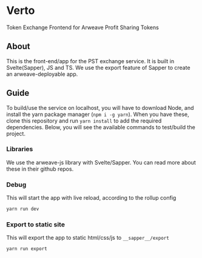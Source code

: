 # Verto
Token Exchange Frontend for Arweave Profit Sharing Tokens

## About
This is the front-end/app for the PST exchange service. It is built in Svelte(Sapper), JS and TS. We use the export feature of Sapper to create an arweave-deployable app.

## Guide
To build/use the service on localhost, you will have to download Node, and install the yarn package manager (`npm i -g yarn`). When you have these, clone this repository and run `yarn install` to add the required dependencies. 
Below, you will see the available commands to test/build the project.

### Libraries
We use the arweave-js library with Svelte/Sapper. You can read more about these in their github repos.

### Debug
This will start the app with live reload, according to the rollup config
```sh
yarn run dev
```

### Export to static site
This will export the app to static html/css/js to `__sapper__/export`
```sh
yarn run export
```